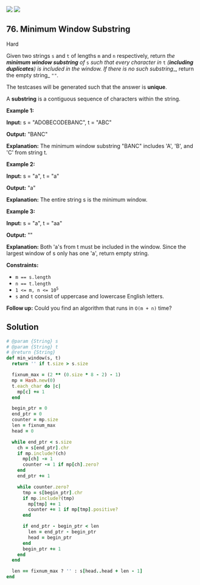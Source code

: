 [![](https://img.shields.io/github/stars/LeetCode-in-Ruby/LeetCode-in-Ruby?label=Stars&style=flat-square)](https://github.com/LeetCode-in-Ruby/LeetCode-in-Ruby)
[![](https://img.shields.io/github/forks/LeetCode-in-Ruby/LeetCode-in-Ruby?label=Fork%20me%20on%20GitHub%20&style=flat-square)](https://github.com/LeetCode-in-Ruby/LeetCode-in-Ruby/fork)

## 76\. Minimum Window Substring

Hard

Given two strings `s` and `t` of lengths `m` and `n` respectively, return _the **minimum window substring** of_ `s` _such that every character in_ `t` _(**including duplicates**) is included in the window. If there is no such substring__, return the empty string_ `""`_._

The testcases will be generated such that the answer is **unique**.

A **substring** is a contiguous sequence of characters within the string.

**Example 1:**

**Input:** s = "ADOBECODEBANC", t = "ABC"

**Output:** "BANC"

**Explanation:** The minimum window substring "BANC" includes 'A', 'B', and 'C' from string t. 

**Example 2:**

**Input:** s = "a", t = "a"

**Output:** "a"

**Explanation:** The entire string s is the minimum window. 

**Example 3:**

**Input:** s = "a", t = "aa"

**Output:** ""

**Explanation:** Both 'a's from t must be included in the window. Since the largest window of s only has one 'a', return empty string. 

**Constraints:**

*   `m == s.length`
*   `n == t.length`
*   <code>1 <= m, n <= 10<sup>5</sup></code>
*   `s` and `t` consist of uppercase and lowercase English letters.

**Follow up:** Could you find an algorithm that runs in `O(m + n)` time?

## Solution

```ruby
# @param {String} s
# @param {String} t
# @return {String}
def min_window(s, t)
  return '' if t.size > s.size

  fixnum_max = (2 ** (0.size * 8 - 2) - 1)
  mp = Hash.new(0)
  t.each_char do |c|
    mp[c] += 1
  end

  begin_ptr = 0
  end_ptr = 0
  counter = mp.size
  len = fixnum_max
  head = 0

  while end_ptr < s.size
    ch = s[end_ptr].chr
    if mp.include?(ch)
      mp[ch] -= 1
      counter -= 1 if mp[ch].zero?
    end
    end_ptr += 1

    while counter.zero?
      tmp = s[begin_ptr].chr
      if mp.include?(tmp)
        mp[tmp] += 1
        counter += 1 if mp[tmp].positive?
      end

      if end_ptr - begin_ptr < len
        len = end_ptr - begin_ptr
        head = begin_ptr
      end
      begin_ptr += 1
    end
  end

  len == fixnum_max ? '' : s[head..head + len - 1]
end
```